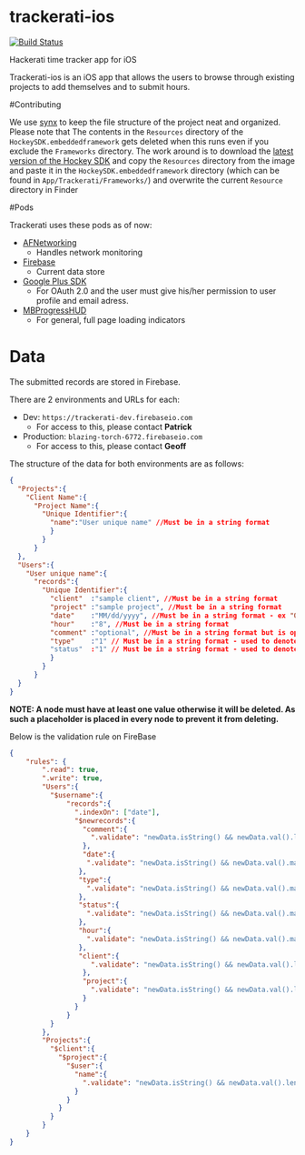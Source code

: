 # trackerati-ios

[![Build Status](https://magnum.travis-ci.com/thehackerati/trackerati-ios.svg?token=bfpRRsgzvKFo5bqXpqYg)](https://magnum.travis-ci.com/thehackerati/trackerati-ios)

Hackerati time tracker app for iOS

Trackerati-ios is an iOS app that allows the users to browse through existing projects to add themselves and to submit hours. 

#Contributing

We use [synx](https://github.com/venmo/synx) to keep the file structure of the project neat and organized. Please note that The contents in the `Resources` directory of the `HockeySDK.embeddedframework` gets deleted when this runs even if you exclude the `Frameworks` directory. The work around is to download the [latest version of the Hockey SDK](http://hockeyapp.net/releases/) and copy the `Resources` directory from the image and paste it in the `HockeySDK.embeddedframework` directory (which can be found in `App/Trackerati/Frameworks/`) and overwrite the current `Resource` directory in Finder

#Pods

Trackerati uses these pods as of now:

- [AFNetworking](https://github.com/AFNetworking/AFNetworking)
   * Handles network monitoring
- [Firebase](https://www.firebase.com/docs/ios/)
   * Current data store
- [Google Plus SDK](https://developers.google.com/+/mobile/ios/getting-started)
   * For OAuth 2.0 and the user must give his/her permission to user profile and email adress.
- [MBProgressHUD](https://github.com/jdg/MBProgressHUD)
   * For general, full page loading indicators

# Data

The submitted records are stored in Firebase. 

There are 2 environments and URLs for each:

* Dev: `https://trackerati-dev.firebaseio.com`
   * For access to this, please contact **Patrick**
* Production: `blazing-torch-6772.firebaseio.com`
   * For access to this, please contact **Geoff**

The structure of the data for both environments are as follows:

```json
{
  "Projects":{
    "Client Name":{
      "Project Name":{
        "Unique Identifier":{
          "name":"User unique name" //Must be in a string format
          }
        }
      }  
  },
  "Users":{
    "User unique name":{
      "records":{
        "Unique Identifier":{
          "client"  :"sample client", //Must be in a string format
          "project" :"sample project", //Must be in a string format
          "date"    :"MM/dd/yyyy", //Must be in a string format - ex "01/05/2015"
          "hour"    :"8", //Must be in a string format
          "comment" :"optional", //Must be in a string format but is optional
          "type"    :"1" // Must be in a string format - used to denote billable ("1") or unbillable ("0")
          "status"  :"1" // Must be in a string format - used to denote full-time ("1") or part-time ("0")
          }
        }
      }
  }
}
```

**NOTE: A node must have at least one value otherwise it will be deleted. As such a placeholder is placed in every node to prevent it from deleting.**

Below is the validation rule on FireBase

```json
{
    "rules": {
        ".read": true,
        ".write": true,
        "Users":{
          "$username":{
              "records":{
                ".indexOn": ["date"],
                "$newrecords":{
                  "comment":{
                    ".validate": "newData.isString() && newData.val().length < 301" 
                  },
                  "date":{
                   ".validate": "newData.isString() && newData.val().matches(/^(0[1-9]|1[012])[/](0[1-9]|[12][0-9]|3[01])[/](19|20)[0-9][0-9]/) && newData.val().length == 10"
                 },
                 "type":{
                   ".validate": "newData.isString() && newData.val().matches(/^[0-1]/) && newData.val().length == 1"
                 },
                 "status":{
                   ".validate": "newData.isString() && newData.val().matches(/^[0-1]/) && newData.val().length == 1"
                 },
                 "hour":{
                   ".validate": "newData.isString() && newData.val().matches(/^[0.5,1.0,1.5,2.0,2.5,3.0,3.5,4.0,4.5,5.0,5.5,6.0,6.5,7.0,7.5,8.0,8.5,9.0,9.5,10.0, 10.5,11.0,11.5,12.0,12.5,13.0,13.5,14.0,14.5,15.0,15.5,16.0,16.5,17.0,17.5,18.0,18.5,19.0,19.5,20.0,20.5,21.0,21.5,22.0,22.5,23.0,23.5,24.0]/)"
                 },
                 "client":{
                    ".validate": "newData.isString() && newData.val().length > 0 && newData.val().length < 300" 
                  },
                  "project":{
                    ".validate": "newData.isString() && newData.val().length > 0 && newData.val().length < 300" 
                  }
                }
              }  
          }
        },
        "Projects":{
          "$client":{
            "$project":{
              "$user":{
                "name":{
                  ".validate": "newData.isString() && newData.val().length > 0 && newData.val().length < 300 && newData.val().matches(/^[a-zA-Z]/)"   
                }
              }
            }
          }
        }
    }
}
```
